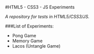 #HTML5 - CSS3 - JS Experiments

*A repository for tests in HTML5/CSS3/JS.*

###List of Experiments:

- Pong Game
- Memory Game
- Lacos (Untangle Game)

